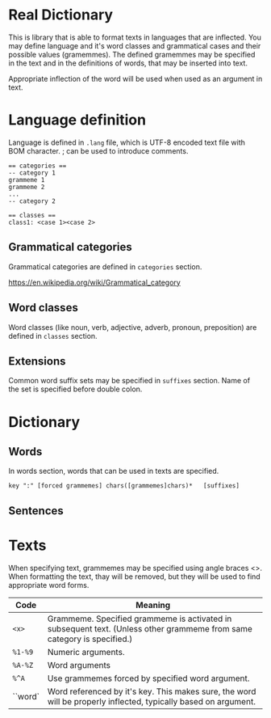 ﻿Real Dictionary
===============

This is library that is able to format texts in languages that are inflected.
You may define language and it's word classes and grammatical cases and their possible values (gramemmes).
The defined gramemmes may be specified in the text and in the definitions of words, that may be inserted into text.

Appropriate inflection of the word will be used when used as an argument in text.   


Language definition
===================

Language is defined in `.lang` file, which is UTF-8 encoded text file with BOM character.
; can be used to introduce comments.

```
== categories ==
-- category 1
grammeme 1
grammeme 2
...
-- category 2

== classes ==
class1: <case 1><case 2> 
```

Grammatical categories
----------------------
Grammatical categories are defined in `categories` section.

https://en.wikipedia.org/wiki/Grammatical_category

Word classes
------------
Word classes (like noun, verb, adjective, adverb, pronoun, preposition) are defined in `classes` section.

Extensions
----------
Common word suffix sets may be specified in `suffixes` section.
Name of the set is specified before double colon.

Dictionary
==========

Words
----- 
In words section, words that can be used in texts are specified.

```
key ":" [forced grammemes] chars([grammemes]chars)*   [suffixes]
```

Sentences
---------

Texts
=====
When specifying text, grammemes may be specified using angle braces <>. When 
formatting the text, thay will be removed, but they will be used to find appropriate word forms.

Code     | Meaning
---------|-------------
`<x>`    | Grammeme. Specified grammeme is activated in subsequent text. (Unless other grammeme from same category is specified.)
`%1-%9`  | Numeric arguments.
`%A-%Z`  | Word arguments
`%^A`    | Use grammemes forced by specified word argument.
``word`  | Word referenced by it's key. This makes sure, the word will be properly inflected, typically based on argument.

